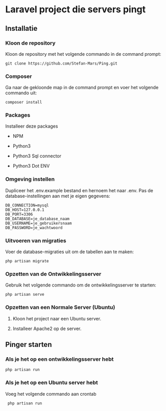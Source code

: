 # Laravel project die servers pingt

## Installatie

### Kloon de repository

Kloon de repository met het volgende commando in de command prompt:

    git clone https://github.com/Stefan-Mars/Ping.git

### Composer

Ga naar de gekloonde map in de command prompt en voer het volgende commando uit:

    composer install
### Packages
Installeer deze packages

- NPM
    
- Python3
    
- Python3 Sql connector
    
- Python3 Dot ENV
    

### Omgeving instellen

Dupliceer het .env.example bestand en hernoem het naar .env. Pas de database-instellingen aan met je eigen gegevens:

    DB_CONNECTION=mysql
    DB_HOST=127.0.0.1
    DB_PORT=3306
    DB_DATABASE=je_database_naam
    DB_USERNAME=je_gebruikersnaam
    DB_PASSWORD=je_wachtwoord

### Uitvoeren van migraties

Voer de database-migraties uit om de tabellen aan te maken:

    php artisan migrate

### Opzetten van de Ontwikkelingsserver

Gebruik het volgende commando om de ontwikkelingsserver te starten:

    php artisan serve
    
### Opzetten van een Normale Server (Ubuntu)

1) Kloon het project naar een Ubuntu server.

2) Installeer Apache2 op de server.

    
## Pinger starten

### Als je het op een ontwikkelingsserver hebt 

    php artisan run

### Als je het op een Ubuntu server hebt 

Voeg het volgende commando aan crontab

     php artisan run



    
